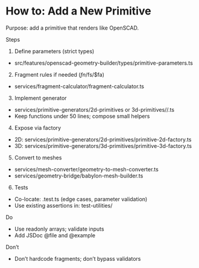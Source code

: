 # How to: Add a New Primitive

Purpose: add a primitive that renders like OpenSCAD.

Steps
1) Define parameters (strict types)
- src/features/openscad-geometry-builder/types/primitive-parameters.ts

2) Fragment rules if needed ($fn/$fs/$fa)
- services/fragment-calculator/fragment-calculator.ts

3) Implement generator
- services/primitive-generators/2d-primitives or 3d-primitives/<your-primitive>/<your-primitive>.ts
- Keep functions under 50 lines; compose small helpers

4) Expose via factory
- 2D: services/primitive-generators/2d-primitives/primitive-2d-factory.ts
- 3D: services/primitive-generators/3d-primitives/primitive-3d-factory.ts

5) Convert to meshes
- services/mesh-converter/geometry-to-mesh-converter.ts
- services/geometry-bridge/babylon-mesh-builder.ts

6) Tests
- Co-locate: <your-primitive>.test.ts (edge cases, parameter validation)
- Use existing assertions in: test-utilities/

Do
- Use readonly arrays; validate inputs
- Add JSDoc @file and @example

Don’t
- Don’t hardcode fragments; don’t bypass validators

